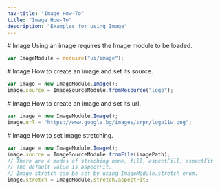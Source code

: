 ```yaml
---
nav-title: "Image How-To"
title: "Image How-To"
description: "Examples for using Image"
---
```

# Image
Using an image requires the Image module to be loaded.
``` JavaScript
var ImageModule = require("ui/image");
```
# Image
How to create an image and set its source.
``` JavaScript
var image = new ImageModule.Image();
image.source = ImageSourceModule.fromResource("logo");
```
# Image
How to create an image and set its url.
``` JavaScript
var image = new ImageModule.Image();
image.url = "https://www.google.bg/images/srpr/logo11w.png";
```
# Image
How to set image stretching.
``` JavaScript
var image = new ImageModule.Image();
image.source = ImageSourceModule.fromFile(imagePath);
// There are 4 modes of streching none, fill, aspectFill, aspectFit
// The default value is aspectFit.
// Image stretch can be set by using ImageModule.stretch enum.
image.stretch = ImageModule.stretch.aspectFit;
```
